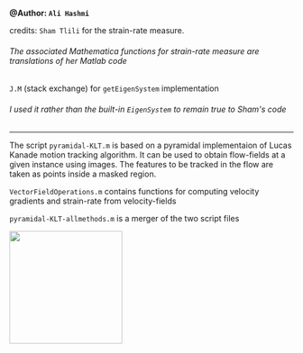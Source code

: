 **@Author: `Ali Hashmi`**

credits: `Sham Tlili` for the strain-rate measure. 
###### The associated Mathematica functions for strain-rate measure are translations of her Matlab code

`J.M` (stack exchange) for `getEigenSystem` implementation 
###### I used it rather than the built-in `EigenSystem` to remain true to Sham's code

___

The script `pyramidal-KLT.m` is based on a pyramidal implementaion of Lucas Kanade motion tracking algorithm. It can be used
to obtain flow-fields at a given instance using images. The features to be tracked in the flow are taken as points inside a masked
region. 

`VectorFieldOperations.m` contains functions for computing velocity gradients and strain-rate from velocity-fields

`pyramidal-KLT-allmethods.m` is a merger of the two script files


<img src="https://github.com/alihashmiii/flow-fields/blob/master/for%20Readme/plot.png" width = "200" />

